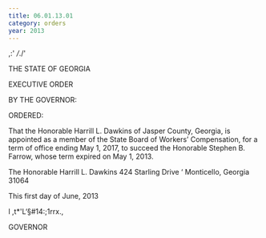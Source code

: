```yaml
---
title: 06.01.13.01
category: orders
year: 2013
---
```

 

,:'
_/_./'

THE STATE OF GEORGIA

EXECUTIVE ORDER

BY THE GOVERNOR:

ORDERED:

That the Honorable Harrill L. Dawkins of Jasper County,
Georgia, is appointed as a member of the State Board of
Workers’ Compensation, for a term of office ending May 1,
2017, to succeed the Honorable Stephen B. Farrow, whose
term expired on May 1, 2013.

The Honorable Harrill L. Dawkins
424 Starling Drive ‘
Monticello, Georgia 31064

This first day of June, 2013

l \,t*'L‘§#14:;1rrx., 

GOVERNOR

